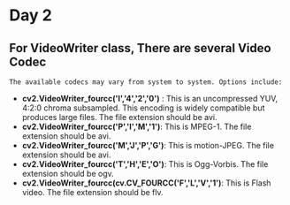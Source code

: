 # Day 2

## For VideoWriter class, There are several Video Codec

 ```The available codecs may vary from system to system. Options include: ```

* **cv2.VideoWriter_fourcc('I','4','2','0')** : This is an uncompressed YUV, 4:2:0 chroma subsampled. This encoding is widely compatible but produces large files. The file extension should be avi. 
* **cv2.VideoWriter_fourcc('P','I','M','1')**: This is MPEG-1. The file extension should be avi. 
* **cv2.VideoWriter_fourcc('M','J','P','G')**: This is motion-JPEG. The file extension should be avi. 
* **cv2.VideoWriter_fourcc('T','H','E','O')**: This is Ogg-Vorbis. The file extension should be ogv. 
* **cv2.VideoWriter_fourcc(cv.CV_FOURCC('F','L','V','1')**: This is Flash video. The file extension should be flv. 
